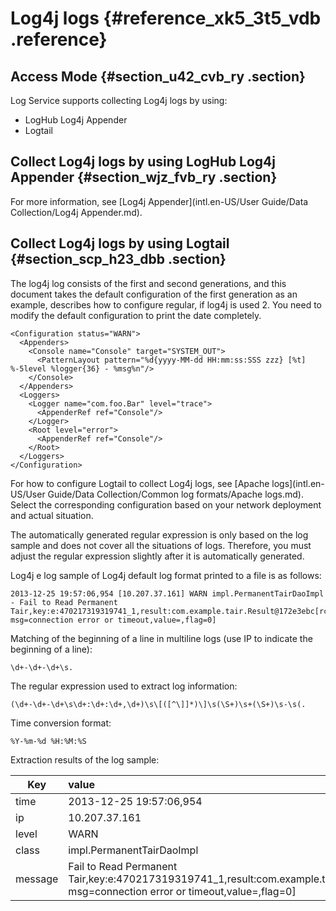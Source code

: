 # Log4j logs {#reference_xk5_3t5_vdb .reference}

## Access Mode {#section_u42_cvb_ry .section}

Log Service supports collecting Log4j logs by using:

-   LogHub Log4j Appender
-   Logtail

## Collect Log4j logs by using LogHub Log4j Appender {#section_wjz_fvb_ry .section}

For more information, see [Log4j Appender](intl.en-US/User Guide/Data Collection/Log4j Appender.md).

## Collect Log4j logs by using Logtail {#section_scp_h23_dbb .section}

The log4j log consists of the first and second generations, and this document takes the default configuration of the first generation as an example, describes how to configure regular, if log4j is used 2. You need to modify the default configuration to print the date completely.

```
<Configuration status="WARN">
  <Appenders>
    <Console name="Console" target="SYSTEM_OUT">
      <PatternLayout pattern="%d{yyyy-MM-dd HH:mm:ss:SSS zzz} [%t] %-5level %logger{36} - %msg%n"/>
    </Console>
  </Appenders>
  <Loggers>
    <Logger name="com.foo.Bar" level="trace">
      <AppenderRef ref="Console"/>
    </Logger>
    <Root level="error">
      <AppenderRef ref="Console"/>
    </Root>
  </Loggers>
</Configuration>
```

For how to configure Logtail to collect Log4j logs, see [Apache logs](intl.en-US/User Guide/Data Collection/Common log formats/Apache logs.md). Select the corresponding configuration based on your network deployment and actual situation. 

The automatically generated regular expression is only based on the log sample and does not cover all the situations of logs. Therefore, you must adjust the regular expression slightly after it is automatically generated.

Log4j e log sample of Log4j default log format printed to a file is as follows:

```
2013-12-25 19:57:06,954 [10.207.37.161] WARN impl.PermanentTairDaoImpl - Fail to Read Permanent Tair,key:e:470217319319741_1,result:com.example.tair.Result@172e3ebc[rc=code=-1, msg=connection error or timeout,value=,flag=0]
```

Matching of the beginning of a line in multiline logs \(use IP to indicate the beginning of a line\):

```
\d+-\d+-\d+\s.
```

The regular expression used to extract log information:

```
(\d+-\d+-\d+\s\d+:\d+:\d+,\d+)\s\[([^\]]*)\]\s(\S+)\s+(\S+)\s-\s(.
```

Time conversion format:

```
%Y-%m-%d %H:%M:%S
```

Extraction results of the log sample:

|Key|value|
|---|:----|
|time|2013-12-25 19:57:06,954|
|ip|10.207.37.161|
|level|WARN|
|class|impl.PermanentTairDaoImpl|
|message|Fail to Read Permanent Tair,key:e:470217319319741\_1,result:com.example.tair.Result@172e3ebc\[rc=code=-1, msg=connection error or timeout,value=,flag=0\]|

